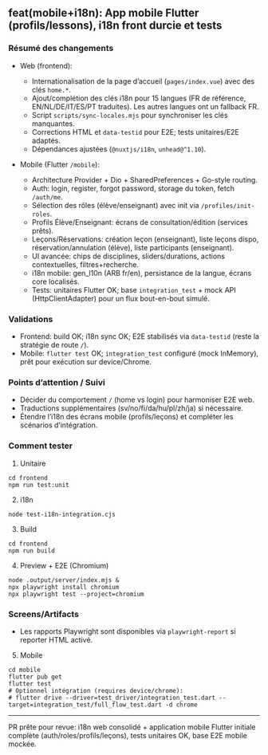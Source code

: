## feat(mobile+i18n): App mobile Flutter (profils/lessons), i18n front durcie et tests

### Résumé des changements

- Web (frontend):
  - Internationalisation de la page d’accueil (`pages/index.vue`) avec des clés `home.*`.
  - Ajout/complétion des clés i18n pour 15 langues (FR de référence, EN/NL/DE/IT/ES/PT traduites). Les autres langues ont un fallback FR.
  - Script `scripts/sync-locales.mjs` pour synchroniser les clés manquantes.
  - Corrections HTML et `data-testid` pour E2E; tests unitaires/E2E adaptés.
  - Dépendances ajustées (`@nuxtjs/i18n`, `unhead@^1.10`).

- Mobile (Flutter `/mobile`):
  - Architecture Provider + Dio + SharedPreferences + Go-style routing.
  - Auth: login, register, forgot password, storage du token, fetch `/auth/me`.
  - Sélection des rôles (élève/enseignant) avec init via `/profiles/init-roles`.
  - Profils Élève/Enseignant: écrans de consultation/édition (services prêts).
  - Leçons/Réservations: création leçon (enseignant), liste leçons dispo, réservation/annulation (élève), liste participants (enseignant).
  - UI avancée: chips de disciplines, sliders/durations, actions contextuelles, filtres+recherche.
  - i18n mobile: gen_l10n (ARB fr/en), persistance de la langue, écrans core localisés.
  - Tests: unitaires Flutter OK; base `integration_test` + mock API (HttpClientAdapter) pour un flux bout-en-bout simulé.

### Validations

- Frontend: build OK; i18n sync OK; E2E stabilisés via `data-testid` (reste la stratégie de route `/`).
- Mobile: `flutter test` OK; `integration_test` configuré (mock InMemory), prêt pour exécution sur device/Chrome.

### Points d’attention / Suivi

- Décider du comportement `/` (home vs login) pour harmoniser E2E web.
- Traductions supplémentaires (sv/no/fi/da/hu/pl/zh/ja) si nécessaire.
- Étendre l’i18n des écrans mobile (profils/leçons) et compléter les scénarios d’intégration.

### Comment tester

1) Unitaire
```
cd frontend
npm run test:unit
```

2) i18n
```
node test-i18n-integration.cjs
```

3) Build
```
cd frontend
npm run build
```

4) Preview + E2E (Chromium)
```
node .output/server/index.mjs &
npx playwright install chromium
npx playwright test --project=chromium
```

### Screens/Artifacts

- Les rapports Playwright sont disponibles via `playwright-report` si reporter HTML activé.

5) Mobile
```
cd mobile
flutter pub get
flutter test
# Optionnel intégration (requires device/chrome):
# flutter drive --driver=test_driver/integration_test.dart --target=integration_test/full_flow_test.dart -d chrome
```

---

PR prête pour revue: i18n web consolidé + application mobile Flutter initiale complète (auth/roles/profils/leçons), tests unitaires OK, base E2E mobile mockée.

